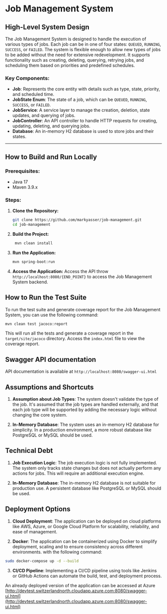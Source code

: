 # Job Management System

## High-Level System Design

The Job Management System is designed to handle the execution of various types of jobs. Each job can be in one of four states: `QUEUED`, `RUNNING`, `SUCCESS`, or `FAILED`. The system is flexible enough to allow new types of jobs to be added without the need for extensive redevelopment. It supports functionality such as creating, deleting, querying, retrying jobs, and scheduling them based on priorities and predefined schedules.

### Key Components:

- **Job**: Represents the core entity with details such as type, state, priority, and scheduled time.
- **JobState Enum**: The state of a job, which can be `QUEUED`, `RUNNING`, `SUCCESS`, or `FAILED`.
- **JobService**: A service layer to manage the creation, deletion, state updates, and querying of jobs.
- **JobController**: An API controller to handle HTTP requests for creating, updating, deleting, and querying jobs.
- **Database**: An in-memory H2 database is used to store jobs and their states.

---

## How to Build and Run Locally

### Prerequisites:

- Java 17
- Maven 3.9.x

### Steps:

1. **Clone the Repository:**

   ```bash
   git clone https://github.com/markyasser/job-management.git
   cd job-management
   ```

2. **Build the Project:**

   ```bash
    mvn clean install
   ```

3. **Run the Application:**

   ```bash
   mvn spring-boot:run
   ```

4. **Access the Application:**
   Access the API throw `http://localhost:8080/{END_POINT}` to access the Job Management System backend.

## How to Run the Test Suite

To run the test suite and generate coverage report for the Job Management System, you can use the following command:

```bash
mvn clean test jacoco:report
```

This will run all the tests and generate a coverage report in the `target/site/jacoco` directory.
Access the `index.html` file to view the coverage report.

## Swagger API documentation

API documentation is available at `http://localhost:8080/swagger-ui.html`

## Assumptions and Shortcuts

1. **Assumption about Job Types**: The system doesn't validate the type of the job. It's assumed that the job types are handled externally, and that each job type will be supported by adding the necessary logic without changing the core system.

2. **In-Memory Database**: The system uses an in-memory H2 database for simplicity. In a production environment, a more robust database like PostgreSQL or MySQL should be used.

## Technical Debt

1. **Job Execution Logic**: The job execution logic is not fully implemented. The system only tracks state changes but does not actually perform any actions for jobs. This will require an additional execution engine.

2. **In-Memory Database**: The in-memory H2 database is not suitable for production use. A persistent database like PostgreSQL or MySQL should be used.

## Deployment Options

1. **Cloud Deployment**: The application can be deployed on cloud platforms like AWS, Azure, or Google Cloud Platform for scalability, reliability, and ease of management.

2. **Docker**: The application can be containerized using Docker to simplify deployment, scaling and to ensure consistency across different environments. with the following command:

```bash
sudo docker-compose up -d --build
```

3. **CI/CD Pipeline**: Implementing a CI/CD pipeline using tools like Jenkins or GitHub Actions can automate the build, test, and deployment process.

An already deployed version of the application can be accessed at Azure [http://devtest.switzerlandnorth.cloudapp.azure.com:8080/swagger-ui.html](http://devtest.switzerlandnorth.cloudapp.azure.com:8080/swagger-ui.html)
